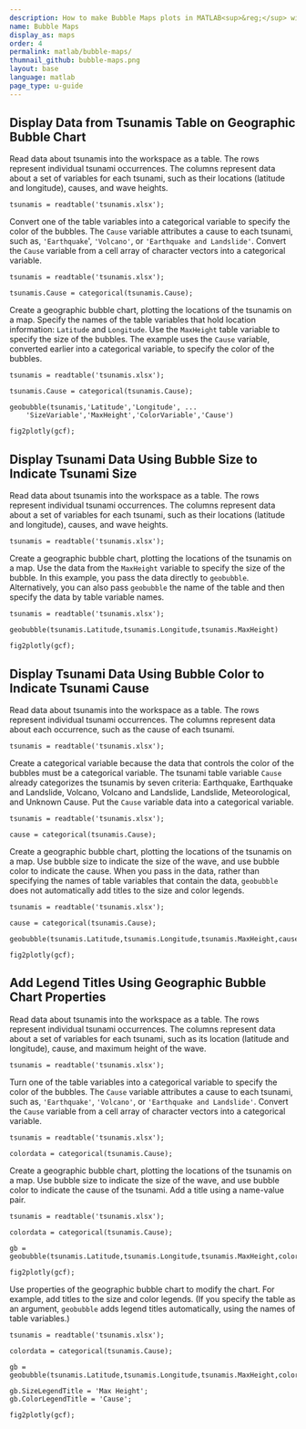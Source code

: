 ```yaml
---
description: How to make Bubble Maps plots in MATLAB<sup>&reg;</sup> with Plotly.
name: Bubble Maps
display_as: maps
order: 4
permalink: matlab/bubble-maps/
thumnail_github: bubble-maps.png
layout: base
language: matlab
page_type: u-guide
---
```


## Display Data from Tsunamis Table on Geographic Bubble Chart

Read data about tsunamis into the workspace as a table. The rows represent individual tsunami occurrences. The columns represent data about a set of variables for each tsunami, such as their locations (latitude and longitude), causes, and wave heights. 

```{matlab}
tsunamis = readtable('tsunamis.xlsx');
```

Convert one of the table variables into a categorical variable to specify the color of the bubbles. The `Cause` variable attributes a cause to each tsunami, such as, `'Earthquake`', `'Volcano'`, or `'Earthquake and Landslide'`. Convert the `Cause` variable from a cell array of character vectors into a categorical variable.

```{matlab}
tsunamis = readtable('tsunamis.xlsx');

tsunamis.Cause = categorical(tsunamis.Cause);
```

Create a geographic bubble chart, plotting the locations of the tsunamis on a map. Specify the names of the table variables that hold location information: `Latitude` and `Longitude`. Use the `MaxHeight` table variable to specify the size of the bubbles. The example uses the `Cause` variable, converted earlier into a categorical variable, to specify the color of the bubbles.

```{matlab}
tsunamis = readtable('tsunamis.xlsx');

tsunamis.Cause = categorical(tsunamis.Cause);

geobubble(tsunamis,'Latitude','Longitude', ...
    'SizeVariable','MaxHeight','ColorVariable','Cause')

fig2plotly(gcf);
```


<!--------------------- EXAMPLE BREAK ------------------------->

## Display Tsunami Data Using Bubble Size to Indicate Tsunami Size

Read data about tsunamis into the workspace as a table. The rows represent individual tsunami occurrences. The columns represent data about a set of variables for each tsunami, such as their locations (latitude and longitude), causes, and wave heights. 

```{matlab}
tsunamis = readtable('tsunamis.xlsx');
```

Create a geographic bubble chart, plotting the locations of the tsunamis on a map. Use the data from the `MaxHeight` variable to specify the size of the bubble. In this example, you pass the data directly to `geobubble`. Alternatively, you can also pass `geobubble` the name of the table and then specify the data by table variable names.

```{matlab}
tsunamis = readtable('tsunamis.xlsx');

geobubble(tsunamis.Latitude,tsunamis.Longitude,tsunamis.MaxHeight)

fig2plotly(gcf);
```


<!--------------------- EXAMPLE BREAK ------------------------->

## Display Tsunami Data Using Bubble Color to Indicate Tsunami Cause

Read data about tsunamis into the workspace as a table. The rows represent individual tsunami occurrences. The columns represent data about each occurrence, such as the cause of each tsunami. 

```{matlab}
tsunamis = readtable('tsunamis.xlsx');
```

Create a categorical variable because the data that controls the color of the bubbles must be a categorical variable. The tsunami table variable `Cause` already categorizes the tsunamis by seven criteria: Earthquake, Earthquake and Landslide, Volcano, Volcano and Landslide, Landslide, Meteorological, and Unknown Cause. Put the `Cause` variable data into a categorical variable.

```{matlab}
tsunamis = readtable('tsunamis.xlsx');

cause = categorical(tsunamis.Cause);
```

Create a geographic bubble chart, plotting the locations of the tsunamis on a map. Use bubble size to indicate the size of the wave, and use bubble color to indicate the cause. When you pass in the data, rather than specifying the names of table variables that contain the data, `geobubble` does not automatically add titles to the size and color legends. 

```{matlab}
tsunamis = readtable('tsunamis.xlsx');

cause = categorical(tsunamis.Cause);

geobubble(tsunamis.Latitude,tsunamis.Longitude,tsunamis.MaxHeight,cause)

fig2plotly(gcf);
```


<!--------------------- EXAMPLE BREAK ------------------------->

## Add Legend Titles Using Geographic Bubble Chart Properties

Read data about tsunamis into the workspace as a table. The rows represent individual tsunami occurrences. The columns represent data about a set of variables for each tsunami, such as its location (latitude and longitude), cause, and maximum height of the wave.

```{matlab}
tsunamis = readtable('tsunamis.xlsx');
```

Turn one of the table variables into a categorical variable to specify the color of the bubbles. The `Cause` variable attributes a cause to each tsunami, such as, `'Earthquake'`, `'Volcano'`, or `'Earthquake and Landslide'`. Convert the `Cause` variable from a cell array of character vectors into a categorical variable.

```{matlab}
tsunamis = readtable('tsunamis.xlsx');

colordata = categorical(tsunamis.Cause);
```

Create a geographic bubble chart, plotting the locations of the tsunamis on a map. Use bubble size to indicate the size of the wave, and use bubble color to indicate the cause of the tsunami. Add a title using a name-value pair.

```{matlab}
tsunamis = readtable('tsunamis.xlsx');

colordata = categorical(tsunamis.Cause);

gb = geobubble(tsunamis.Latitude,tsunamis.Longitude,tsunamis.MaxHeight,colordata,'Title','Tsunamis');

fig2plotly(gcf);
```

Use properties of the geographic bubble chart to modify the chart. For example, add titles to the size and color legends. (If you specify the table as an argument, `geobubble` adds legend titles automatically, using the names of table variables.)

```{matlab}
tsunamis = readtable('tsunamis.xlsx');

colordata = categorical(tsunamis.Cause);

gb = geobubble(tsunamis.Latitude,tsunamis.Longitude,tsunamis.MaxHeight,colordata,'Title','Tsunamis');

gb.SizeLegendTitle = 'Max Height';
gb.ColorLegendTitle = 'Cause';

fig2plotly(gcf);
```


<!--------------------- EXAMPLE BREAK ------------------------->

